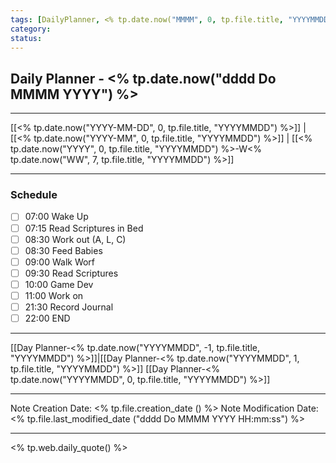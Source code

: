 ```yaml
---
tags: [DailyPlanner, <% tp.date.now("MMMM", 0, tp.file.title, "YYYYMMDD") %>, <% tp.date.now("YYYY", 0, tp.file.title, "YYYYMMDD") %>-W<% tp.date.now("WW", 7, tp.file.title, "YYYYMMDD") %>]
category:
status:
---
```


## Daily Planner - <% tp.date.now("dddd Do MMMM YYYY") %>

---
[[<% tp.date.now("YYYY-MM-DD", 0, tp.file.title, "YYYYMMDD") %>]] | [[<% tp.date.now("YYYY-MM", 0, tp.file.title, "YYYYMMDD") %>]] | [[<% tp.date.now("YYYY", 0, tp.file.title, "YYYYMMDD") %>-W<% tp.date.now("WW", 7, tp.file.title, "YYYYMMDD") %>]]

---
### Schedule
- [ ] 07:00 Wake Up
- [ ] 07:15 Read Scriptures in Bed
- [ ] 08:30 Work out (A, L, C)
- [ ] 08:30 Feed Babies
- [ ] 09:00 Walk Worf
- [ ] 09:30 Read Scriptures
- [ ] 10:00 Game Dev
- [ ] 11:00 Work on 
- [ ] 21:30 Record Journal
- [ ] 22:00 END

---
[[Day Planner-<% tp.date.now("YYYYMMDD", -1, tp.file.title, "YYYYMMDD") %>]]|[[Day Planner-<% tp.date.now("YYYYMMDD", 1, tp.file.title, "YYYYMMDD") %>]]
[[Day Planner-<% tp.date.now("YYYYMMDD", 0, tp.file.title, "YYYYMMDD") %>]]

---

Note Creation Date: <% tp.file.creation_date () %>
Note Modification Date: <% tp.file.last_modified_date ("dddd Do MMMM YYYY HH:mm:ss") %> 

--- 
<% tp.web.daily_quote() %>